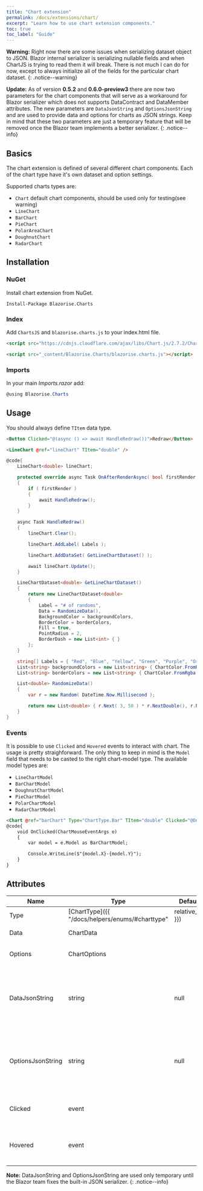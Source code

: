 ```yaml
---
title: "Chart extension"
permalink: /docs/extensions/chart/
excerpt: "Learn how to use chart extension components."
toc: true
toc_label: "Guide"
---
```


**Warning:** Right now there are some issues when serializing dataset object to JSON. Blazor internal serializer is serializing nullable fields and when ChartJS is trying to read them it will break. There is not much I can do for now, except to always initialize all of the fields for the particular chart dataset.
{: .notice--warning}

**Update:** As of version **0.5.2** and **0.6.0-preview3** there are now two parameters for the chart components that will serve as a workaround for Blazor serializer which does not supports DataContract and DataMember attributes. The new parameters are `DataJsonString` and `OptionsJsonString` and are used to provide data and options for charts as JSON strings.
Keep in mind that these two parameters are just a temporary feature that will be removed once the Blazor team implements a better serializer.
{: .notice--info}

## Basics

The chart extension is defined of several different chart components. Each of the chart type have it's own dataset and option settings.

Supported charts types are:

- `Chart` default chart components, should be used only for testing(see warning)
- `LineChart`
- `BarChart`
- `PieChart`
- `PolarAreaChart`
- `DoughnutChart`
- `RadarChart`

## Installation

### NuGet

Install chart extension from NuGet.

```
Install-Package Blazorise.Charts
```

### Index

Add `ChartsJS` and `blazorise.charts.js` to your index.html file.

```html
<script src="https://cdnjs.cloudflare.com/ajax/libs/Chart.js/2.7.2/Chart.min.js"></script>

<script src="_content/Blazorise.Charts/blazorise.charts.js"></script>
```

### Imports

In your main _Imports.razor_ add:

```cs
@using Blazorise.Charts
```

## Usage

You should always define `TItem` data type.

```html
<Button Clicked="@(async () => await HandleRedraw())">Redraw</Button>

<LineChart @ref="lineChart" TItem="double" />
```
```cs
@code{
    LineChart<double> lineChart;

    protected override async Task OnAfterRenderAsync( bool firstRender )
    {
        if ( firstRender )
        {
            await HandleRedraw();
        }
    }

    async Task HandleRedraw()
    {
        lineChart.Clear();

        lineChart.AddLabel( Labels );

        lineChart.AddDataSet( GetLineChartDataset() );

        await lineChart.Update();
    }

    LineChartDataset<double> GetLineChartDataset()
    {
        return new LineChartDataset<double>
        {
            Label = "# of randoms",
            Data = RandomizeData(),
            BackgroundColor = backgroundColors,
            BorderColor = borderColors,
            Fill = true,
            PointRadius = 2,
            BorderDash = new List<int> { }
        };
    }

    string[] Labels = { "Red", "Blue", "Yellow", "Green", "Purple", "Orange" };
    List<string> backgroundColors = new List<string> { ChartColor.FromRgba( 255, 99, 132, 0.2f ), ChartColor.FromRgba( 54, 162, 235, 0.2f ), ChartColor.FromRgba( 255, 206, 86, 0.2f ), ChartColor.FromRgba( 75, 192, 192, 0.2f ), ChartColor.FromRgba( 153, 102, 255, 0.2f ), ChartColor.FromRgba( 255, 159, 64, 0.2f ) };
    List<string> borderColors = new List<string> { ChartColor.FromRgba( 255, 99, 132, 1f ), ChartColor.FromRgba( 54, 162, 235, 1f ), ChartColor.FromRgba( 255, 206, 86, 1f ), ChartColor.FromRgba( 75, 192, 192, 1f ), ChartColor.FromRgba( 153, 102, 255, 1f ), ChartColor.FromRgba( 255, 159, 64, 1f ) };

    List<double> RandomizeData()
    {
        var r = new Random( DateTime.Now.Millisecond );

        return new List<double> { r.Next( 3, 50 ) * r.NextDouble(), r.Next( 3, 50 ) * r.NextDouble(), r.Next( 3, 50 ) * r.NextDouble(), r.Next( 3, 50 ) * r.NextDouble(), r.Next( 3, 50 ) * r.NextDouble(), r.Next( 3, 50 ) * r.NextDouble() };
    }
}
```

### Events

It is possible to use `Clicked` and `Hovered` events to interact with chart. The usage is pretty straighforward. The only thing to keep in mind is the `Model` field that needs to be casted to the right chart-model type. The available model types are:

- `LineChartModel`
- `BarChartModel`
- `DoughnutChartModel`
- `PieChartModel`
- `PolarChartModel`
- `RadarChartModel`

```html
<Chart @ref="barChart" Type="ChartType.Bar" TItem="double" Clicked="@OnClicked" />
@code{
    void OnClicked(ChartMouseEventArgs e)
    {
        var model = e.Model as BarChartModel;

        Console.WriteLine($"{model.X}-{model.Y}");
    }
}
```

## Attributes

| Name               | Type                                                                       | Default      | Description                                                                           |
|--------------------|----------------------------------------------------------------------------|--------------|---------------------------------------------------------------------------------------|
| Type               | [ChartType]({{ "/docs/helpers/enums/#charttype" | relative_url }})         | `Line`       | Defines the chart type.                                                               |
| Data               | ChartData                                                                  |              | Defines the chart data.                                                               |
| Options            | ChartOptions                                                               |              | Defines the chart options.                                                            |
| DataJsonString     | string                                                                     | null         | Defines the chart data that is serialized as JSON string. **[WILL BE REMOVED]**       |
| OptionsJsonString  | string                                                                     | null         | Defines the chart options that is serialized as JSON string. **[WILL BE REMOVED]**    |
| Clicked            | event                                                                      |              | Raised when clicked on data point.                                                    |
| Hovered            | event                                                                      |              | Raised when hovered over data point.                                                  |


**Note:** DataJsonString and OptionsJsonString are used only temporary until the Blazor team fixes the built-in JSON serializer.
{: .notice--info}